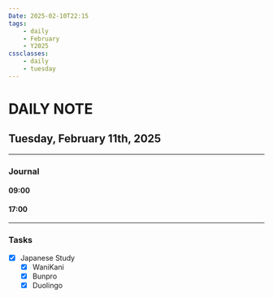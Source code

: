 ```yaml
---
Date: 2025-02-10T22:15
tags:
    - daily
    - February
    - Y2025
cssclasses:
    - daily
    - tuesday
---
```

# DAILY NOTE
## Tuesday, February 11th, 2025
***
### Journal

#### 09:00

#### 17:00

***
### Tasks
- [x] Japanese Study
    - [x] WaniKani
    - [x] Bunpro
    - [x] Duolingo